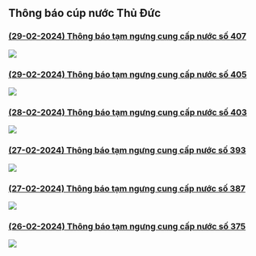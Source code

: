 ## Thông báo cúp nước Thủ Đức

### [(29-02-2024) Thông báo tạm ngưng cung cấp nước số 407](https://www.capnuocthuduc.vn/images/2024/240228-tb_tam_ngung_cung_cap_nuoc_new_city_th_thi_m_-_signed_3_.pdf)

![](images/news_0_0.png)

### [(29-02-2024) Thông báo tạm ngưng cung cấp nước số 405](https://www.capnuocthuduc.vn/images/2024/240228-tb_tam_ngung_cung_cap_nuoc_fidico_-_signed_3_.pdf)

![](images/news_1_0.png)

### [(28-02-2024) Thông báo tạm ngưng cung cấp nước số 403](https://www.capnuocthuduc.vn/images/2024/240227-tb_tam_ngung_cung_cap_nuoc_c_i_t_o_ng_21_thanh_my_loi_-_signed_3_.pdf)

![](images/news_2_0.png)

### [(27-02-2024) Thông báo tạm ngưng cung cấp nước số 393](https://www.capnuocthuduc.vn/images/2024/240226-tb_tam_ngung_cung_cap_nuoc_cttnhh_nam_rach_chiec_-_signed_3_.pdf)

![](images/news_3_0.png)

### [(27-02-2024) Thông báo tạm ngưng cung cấp nước số 387](https://www.capnuocthuduc.vn/images/2024/240226-tb_tam_ngung_cung_cap_nuoc_36_mai_ch_th_p._an_ph_-_signed_3_.pdf)

![](images/news_4_0.png)

### [(26-02-2024) Thông báo tạm ngưng cung cấp nước số 375](https://www.capnuocthuduc.vn/images/2024/240222-tb_tam_ngung_cung_cap_nuoc_dh_50_th_ch_m_t_th_thanh_my_loi_-_signed_3_.pdf)

![](images/news_5_0.png)
